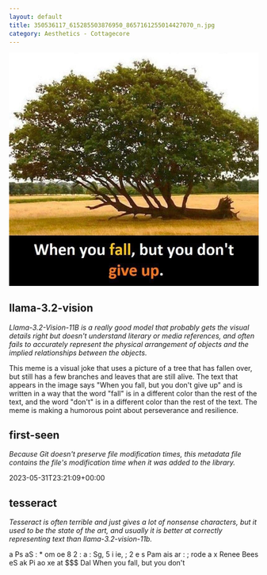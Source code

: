 ```yaml
---
layout: default
title: 350536117_615285503876950_8657161255014427070_n.jpg
category: Aesthetics - Cottagecore
---
```


<div markdown="0"><a href="350536117_615285503876950_8657161255014427070_n.jpg"><img class="photo" src="350536117_615285503876950_8657161255014427070_n.jpg" /></a>

<h2>llama-3.2-vision</h2>
<p><i>Llama-3.2-Vision-11B is a really good model that probably gets the visual details right but doesn't understand literary or media references, and often fails to accurately represent the physical arrangement of objects and the implied relationships between the objects.</i></p>
<p>This meme is a visual joke that uses a picture of a tree that has fallen over, but still has a few branches and leaves that are still alive. The text that appears in the image says &quot;When you fall, but you don&#x27;t give up&quot; and is written in a way that the word &quot;fall&quot; is in a different color than the rest of the text, and the word &quot;don&#x27;t&quot; is in a different color than the rest of the text. The meme is making a humorous point about perseverance and resilience.</p>

<h2>first-seen</h2>
<p><i>Because Git doesn't preserve file modification times, this metadata file contains the file's modification time when it was added to the library.</i></p>
<p>2023-05-31T23:21:09+00:00</p>

<h2>tesseract</h2>
<p><i>Tesseract is often terrible and just gives a lot of nonsense characters, but it used to be the state of the art, and usually it is better at correctly representing text than llama-3.2-vision-11b.</i></p>
<p>a Ps aS : * om oe 8 2 : a : Sg, 5 i ie, ; 2 e s Pam ais ar : ; rode a x Renee Bees eS ak Pi ao xe at $$$ Dal When you fall, but you don&#x27;t</p>

</div>

